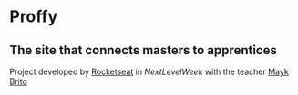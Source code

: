 # Proffy
 
 ## The site that connects masters to apprentices
 
 Project developed by [Rocketseat](https://github.com/rocketseat) in *NextLevelWeek* with the teacher [Mayk Brito](https://github.com/maykbrito)
